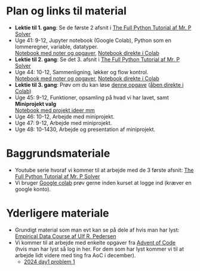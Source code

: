 # Plan og links til material 
- **Lektie til 1. gang**: Se de første 2 afsnit i  [The Full Python Tutorial af Mr. P Solver](https://www.youtube.com/playlist?list=PLkdGijFCNuVnGxo-1fSNcdHh5gZc17oRM)
- Uge 41: 9-12, Jupyter notebook (Google Colab), Python som en lommeregner, variable, datatyper.\
 [Notebook med noter og opgaver](https://github.com/BoJakobsen/PythonTAP2025/blob/main/Session1.ipynb), [Notebook direkte i Colab](https://colab.research.google.com/github/BoJakobsen/PythonTAP2025/blob/main/Session1.ipynb)
- **Lektie til 2. gang**: Se det 3. afsnit i  [The Full Python Tutorial af Mr. P Solver](https://www.youtube.com/playlist?list=PLkdGijFCNuVnGxo-1fSNcdHh5gZc17oRM)
- Uge 44: 10-12, Sammenligning, løkker og flow kontrol.\
  [Notebook med noter og opgaver](https://github.com/BoJakobsen/PythonTAP2025/blob/main/Session2.ipynb), [Notebook direkte i Colab](https://colab.research.google.com/github/BoJakobsen/PythonTAP2025/blob/main/Session2.ipynb)
- **Lektie til 3. gang**: Prøv om du kan løse 
  [denne opgave](https://github.com/BoJakobsen/PythonTAP2025/blob/main/AoC2024_day1.ipynb) ([åben direkte i Colab](https://colab.research.google.com/github/BoJakobsen/Python101/blob/main/AoC2024_day1.ipynb))
- Uge 45: 9-12, Funktioner, opsamling på hvad vi har lavet, samt **Miniprojekt valg**\
   [Notebook med projekt ideer mm](https://github.com/BoJakobsen/PythonTAP2025/blob/main/Projekt_ideer.ipynb)
- Uge 46: 10-12, Arbejde med miniprojekt.
- Uge 47: 9-12, Arbejde med miniprojekt.
- Uge 48: 10-1430, Arbejde og presentation af miniprojekt.

# Baggrundsmateriale
- Youtube serie hvoraf vi kommer til at arbejde med de 3 første afsnit: [The Full Python Tutorial af Mr. P Solver](https://www.youtube.com/playlist?list=PLkdGijFCNuVnGxo-1fSNcdHh5gZc17oRM)
- Vi bruger [Google colab](https://colab.research.google.com/) prøv gerne inden kurset at logge ind (kræver en google konto).

# Yderligere materiale
- Grundigt material som man evt kan se på dele af hvis man har lyst: [Empirical Data Course af Ulf R. Pedersen ](https://gitlab.com/natural-sciences-ruc/empirical-data-course)
- Vi kommer til at arbejde med enkelte opgaver fra [Advent of Code](https://adventofcode.com/)\
  (hvis man har lyst så log in her. For dem som har lyst kommer vi til at arbejde lidt videre med ting fra AoC i december).
  - [2024 day1 problem 1](https://github.com/BoJakobsen/PythonTAP2025/blob/main/AoC2024_day1.ipynb)
